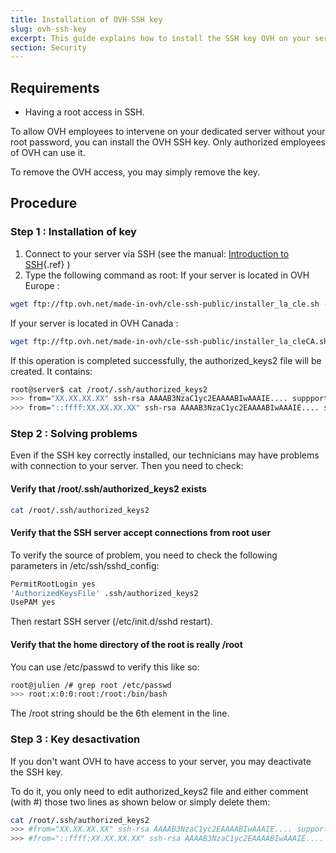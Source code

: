 ```yaml
---
title: Installation of OVH SSH key
slug: ovh-ssh-key
excerpt: This guide explains how to install the SSH key OVH on your server to allow the intervention of our technicians.
section: Security
---
```



## Requirements
- Having a root access in SSH.

To allow OVH employees to intervene on your dedicated server without your root password, you can install the OVH SSH key. Only authorized employees of OVH can use it.

To remove the OVH access, you may simply remove the key.


## Procedure

### Step 1 &#58; Installation of key
1. Connect to your server via SSH (see the manual: [Introduction to SSH](../guide.en-au.md){.ref} )
1. Type the following command as root:
If your server is located in OVH Europe :

```sh
wget ftp://ftp.ovh.net/made-in-ovh/cle-ssh-public/installer_la_cle.sh -O installer_la_cle.sh ; sh installer_la_cle.sh
```
If your server is located in OVH Canada :

```sh
wget ftp://ftp.ovh.net/made-in-ovh/cle-ssh-public/installer_la_cleCA.sh -O installer_la_cle.sh ; sh installer_la_cle.sh
```
If this operation is completed successfully, the authorized_keys2 file will be created. It contains:

```sh
root@server$ cat /root/.ssh/authorized_keys2
>>> from="XX.XX.XX.XX" ssh-rsa AAAAB3NzaC1yc2EAAAABIwAAAIE.... suppport@cache-ng...
>>> from="::ffff:XX.XX.XX.XX" ssh-rsa AAAAB3NzaC1yc2EAAAABIwAAAIE.... suppport@cache-ng...
```

### Step 2 &#58; Solving problems
Even if the SSH key correctly installed, our technicians may have problems with connection to your server. Then you need to check:


#### Verify that /root/.ssh/authorized_keys2 exists
```sh
cat /root/.ssh/authorized_keys2
```

#### Verify that the SSH server accept connections from root user
To verify the source of problem, you need to check the following parameters in /etc/ssh/sshd_config:


```bash
PermitRootLogin yes
'AuthorizedKeysFile' .ssh/authorized_keys2
UsePAM yes
```

Then restart SSH server (/etc/init.d/sshd restart).


#### Verify that the home directory of the root is really /root
You can use /etc/passwd to verify this like so:

```sh
root@julien /# grep root /etc/passwd
>>> root:x:0:0:root:/root:/bin/bash
```
The /root string should be the 6th element in the line.


### Step 3 &#58; Key desactivation
If you don't want OVH to have access to your server, you may deactivate the SSH key.

To do it, you only need to edit authorized_keys2 file and either comment (with #) those two lines as shown below or simply delete them:

```sh
cat /root/.ssh/authorized_keys2
>>> #from="XX.XX.XX.XX" ssh-rsa AAAAB3NzaC1yc2EAAAABIwAAAIE.... support@cache-ng...
>>> #from="::ffff:XX.XX.XX.XX" ssh-rsa AAAAB3NzaC1yc2EAAAABIwAAAIE.... support@cache-ng...
```